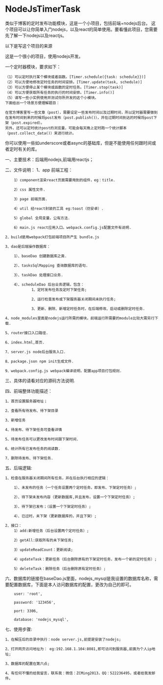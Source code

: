 # NodeJsTimerTask
类似于博客的定时发布功能模块，这是一个小项目，包括前端+nodejs后台。
这个项目可以让你简单入门nodejs，以及react的简单使用。要看懂此项目，您需要先了解一下nodejs以及reactjs。

以下是写这个项目的来源

这是一个很小的项目，使用nodejs开发。

一个定时器模块，要求如下：

    （1）可以定时执行某个模块或者函数。[Timer.schedule({task: schedule}})]
    （2）可以方便地修改定时任务的时间安排。[Timer.update(task, schedule)]
    （3）可以方便停止某个模块或函数的定时任务。[Timer.stop(task)]
    （4）可以方便获取所有任务的执行的时间安排。[Timer.info()]
    （5）请写一些小实例使用并测试你所开发的这个小模块。
    下面给出一个场景方便理解题目：

    在官方博客里写一些文章（post），需要设定一些发布时间以及过期时间，所以定时器需要做到在发布时间到来的时候将post发布（post.publish()），并在过期时间到达的时候将post下架（post.expired）。
    另外，还可以定时统计post的浏览量，可能会每天晚上定时跑一个统计脚本（post.collect_data()）来进行统计。

你可以使用一些如underscore或者async的基础库，但是不能使用任何跟时间或者定时有关的库。




一、主要技术：后端用nodejs,前端用reactjs；

二、文件说明：
	1、app 前端工程：

		1）component渲染react页面需要用到的组件，eg：title.

		2）css 属性文件.

		3）page 前端页面.

		4）util 经react封装的工具 eg:toast（仿安卓）.

		5）global 全局变量，公有方法.

		6）main.js react应用入口。webpack.config.js配置文件有说明.

	2、build是用webpack打包前端项目所产生 bundle.js

	3、dao是后端操作数据库：

		1）、baseDao 创建数据库之类.

		2）、tasksSqlMapping 查询数据库的语句.

		3）、taskDao 处理接口业务.

		4）、scheduleDao 后台业务逻辑，包含：
				1、定时发布任务及定时下架任务;
				
				2、运行检查发布或下架服务器关闭期间未执行任务;
				
				3、更新、删除、新增定时任务时，在后端修改、启动或删除定时任务.

	4、node_modules里面是nodejs运行所需的模块，前端运行所需要的module比较大需另行下载.

	5、router接口入口路径.

	6、index.html,首页.

	7、server.js node后台服务入口.

	8、package.json npm init生成文件.

	9、webpack.config.js webpack编译说明，配置app项目打包规则.

三、具体的请看对应的源码方法说明.


四、前端整体功能描述：

	1、首页设置服务器地址；

	2、查看所有待发布、待下架目录

	3、新增任务

	4、待发布、待下架任务可查看详情

	5、待发布任务可以更改发布时间跟下架时间.

	6、统计所有已发布任务的阅读数.

	7、删除待发布、待下架任务.

五、后端逻辑:

	1、检查在服务器关闭期间所有任务，并在后台执行相应的逻辑：

		1）、未发布的任务（一个任务设置两个定时任务，即发布、下架定时任务）;

		2）、待下架未发布内容（更新数据库,并且发布，设置一个下架定时任务）;

		3）、待下架已发布；（设置一个下架定时任务）;

		4）、已过时，未下架（更新数据库的，并且下架）;

	2、接口：
		1）add:新增任务（后台设置两个定时任务）;

		2）getAll:获取所有的未下架任务;
		
		3）updateReadCount：更新阅读;
		
		4）updateTask：更新任务（后台删除原有的下架定时任务，发布一个新的定时任务）;
		
		5）deleteTask：删除任务（后台删除原有定时任务）;

六、数据库的链接在baseDao.js里面，nodejs_mysql是我设置的数据库名称，需要配置数据库，下面是本人访问数据库的配置，更改为自己的即可。

		user: 'root',

        password: '123456',

        port: 3306,

        database: 'nodejs_mysql',


七、使用步骤:

	1、在解压后的目录中执行：node server.js,前提是安装了nodejs;

	2、打开网页访问地址为： eg:192.168.1.104:8081,即可访问到服务器,前面为个人ip地址;

	3、数据库的配置在第六点;

	4、有任何不懂的给我留言，联系我：微信：ZCMing2013，QQ：522236495，或者给我发邮件。
